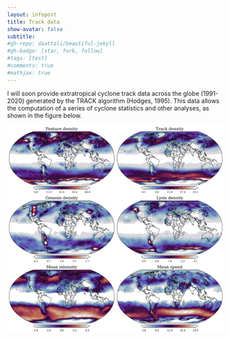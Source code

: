 ```yaml
---
layout: infopost
title: Track data
show-avatar: false
subtitle:
#gh-repo: daattali/beautiful-jekyll
#gh-badge: [star, fork, follow]
#tags: [test]
#comments: true
#mathjax: true
---
```

I will soon provide extratropical cyclone track data across the globe (1991-2020) generated by the TRACK algorithm (Hodges, 1995). This data allows the computation of a series of cyclone statistics and other analyses, as shown in the figure below.

![Cyclone statistics](/assets/img/stats_cyc_global.png)



